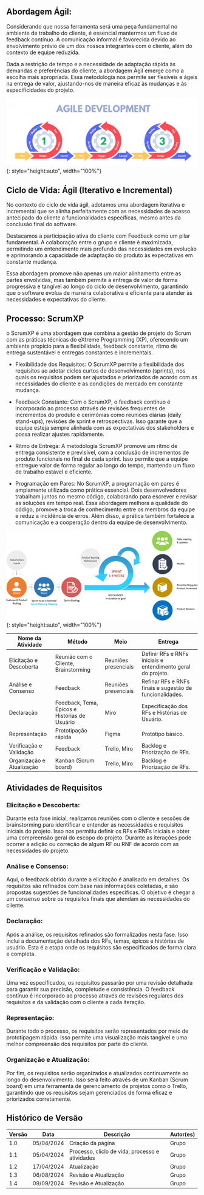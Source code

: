 ## Abordagem Ágil: 

Considerando que nossa ferramenta será uma peça fundamental no ambiente de trabalho do cliente, é essencial mantermos um fluxo de feedback contínuo. A comunicação informal é favorecida devido ao envolvimento prévio de um dos nossos integrantes com o cliente, além do contexto de equipe reduzida. 

Dada a restrição de tempo e a necessidade de adaptação rápida às demandas e preferências do cliente, a abordagem Ágil emerge como a escolha mais apropriada. Essa metodologia nos permite ser flexíveis e ágeis na entrega de valor, ajustando-nos de maneira eficaz às mudanças e às especificidades do projeto. 

![Abordagem Agil](assets/agile.png){: style="height:auto", width="100%"}

## Ciclo de Vida: Ágil (Iterativo e Incremental) 

No contexto do ciclo de vida ágil, adotamos uma abordagem iterativa e incremental que se alinha perfeitamente com as necessidades de acesso antecipado do cliente a funcionalidades específicas, mesmo antes da conclusão final do software. 

Destacamos a participação ativa do cliente com Feedback como um pilar fundamental. A colaboração entre o grupo e cliente é maximizada, permitindo um entendimento mais profundo das necessidades em evolução e aprimorando a capacidade de adaptação do produto às expectativas em constante mudança. 

Essa abordagem promove não apenas um maior alinhamento entre as partes envolvidas, mas também permite a entrega de valor de forma progressiva e tangível ao longo do ciclo de desenvolvimento, garantindo que o software evolua de maneira colaborativa e eficiente para atender às necessidades e expectativas do cliente. 



## Processo: ScrumXP 

o ScrumXP é uma abordagem que combina a gestão de projeto do Scrum com as práticas técnicas do eXtreme Programming (XP), oferecendo um ambiente propício para a flexibilidade, feedback constante, ritmo de entrega sustentável e entregas constantes e incrementais. 

* Flexibilidade dos Requisitos: O ScrumXP permite a flexibilidade dos requisitos ao adotar ciclos curtos de desenvolvimento (sprints), nos quais os requisitos podem ser ajustados e priorizados de acordo com as necessidades do cliente e as condições do mercado em constante mudança. 

* Feedback Constante: Com o ScrumXP, o feedback contínuo é incorporado ao processo através de revisões frequentes de incrementos do produto e cerimônias como reuniões diárias (daily stand-ups), revisões de sprint e retrospectivas. Isso garante que a equipe esteja sempre alinhada com as expectativas dos stakeholders e possa realizar ajustes rapidamente. 

* Ritmo de Entrega: A metodologia ScrumXP promove um ritmo de entrega consistente e previsível, com a conclusão de incrementos de produto funcionais no final de cada sprint. Isso permite que a equipe entregue valor de forma regular ao longo do tempo, mantendo um fluxo de trabalho estável e eficiente. 

* Programação em Pares: No ScrumXP, a programação em pares é amplamente utilizada como prática essencial. Dois desenvolvedores trabalham juntos no mesmo código, colaborando para escrever e revisar as soluções em tempo real. Essa abordagem melhora a qualidade do código, promove a troca de conhecimento entre os membros da equipe e reduz a incidência de erros. Além disso, a prática também fortalece a comunicação e a cooperação dentro da equipe de desenvolvimento.

![Srum](assets/scrum.jpg){: style="height:auto", width="100%"}


| Nome da Atividade         | Método                 | Meio            | Entrega
| -----------               | ---------------------- | ---------------------- | ---------------------
| Elicitação e Descoberta   | Reunião com o Cliente, Brainstorming | Reuniões presenciais | Definir RFs e RNFs iniciais e entendimento geral do projeto. 
| Análise e Consenso        | Feedback               | Reuniões presenciais  | Refinar RFs e RNFs finais e sugestão de funcionalidades. 
| Declaração                | Feedback, Tema, Épicos e Histórias de Usuário | Miro | Especificação dos RFs e Histórias de Usuário. 
| Representação             | Prototipação rápida    | Figma   | Protótipo básico. 
| Verificação e Validação   | Feedback               | Trello, Miro     | Backlog e Priorização de RFs.
| Organização e Atualização | Kanban (Scrum board)   | Trello, Miro | Backlog e Priorização de RFs. 

## Atividades de Requisitos

### **Elicitação e Descoberta:** 

Durante esta fase inicial, realizamos reuniões com o cliente e sessões de brainstorming para identificar e entender as necessidades e requisitos iniciais do projeto. Isso nos permitiu definir os RFs e RNFs iniciais e obter uma compreensão geral do escopo do projeto. Durante as iterações pode ocorrer a adição ou correção de algum RF ou RNF de acordo com as necessidades do projeto.

### **Análise e Consenso:**

Aqui, o feedback obtido durante a elicitação é analisado em detalhes. Os requisitos são refinados com base nas informações coletadas, e são propostas sugestões de funcionalidades específicas. O objetivo é chegar a um consenso sobre os requisitos finais que atendam às necessidades do cliente.
  
### **Declaração:**

Após a análise, os requisitos refinados são formalizados nesta fase. Isso inclui a documentação detalhada dos RFs, temas, épicos e histórias de usuário. Esta é a etapa onde os requisitos são especificados de forma clara e completa. 

### **Verificação e Validação:**

Uma vez especificados, os requisitos passarão por uma revisão detalhada para garantir sua precisão, completude e consistência. O feedback contínuo é incorporado ao processo através de revisões regulares dos requisitos e da validação com o cliente a cada iteração.

### **Representação:** 

Durante todo o processo, os requisitos serão representados por meio de prototipagem rápida. Isso permite uma visualização mais tangível e uma melhor compreensão dos requisitos por parte do cliente.

### **Organização e Atualização:**

Por fim, os requisitos serão organizados e atualizados continuamente ao longo do desenvolvimento. Isso será feito através de um Kanban (Scrum board) em uma ferramenta de gerenciamento de projetos como o Trello, garantindo que os requisitos sejam gerenciados de forma eficaz e priorizados corretamente.



## Histórico de Versão

| Versão | Data       | Descrição                                                         | Autor(es)       |
|--------|------------|-------------------------------------------------------------------|-----------------|
| 1.0    | 05/04/2024 | Criação da página |Grupo   |
|1.1|05/04/2024| Processo, cliclo de vida, processo e atividades | Grupo |
|1.2|17/04/2024| Atualização | Grupo |
|1.3|06/08/2024| Revisão e Atualização | Grupo |
|1.4|09/09/2024| Revisão e Atualização | Grupo |


